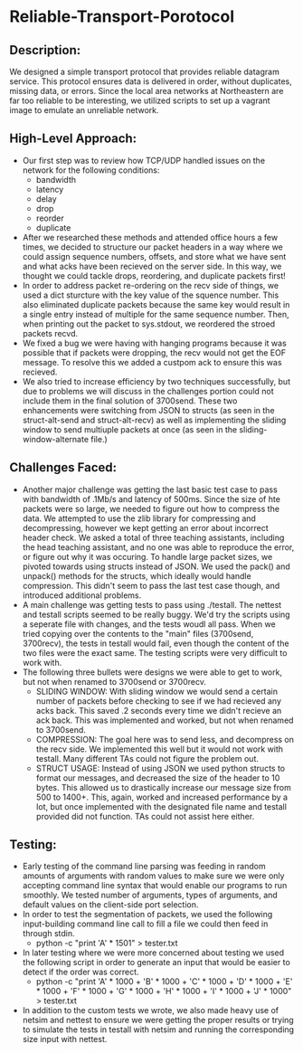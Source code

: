# Reliable-Transport-Porotocol

## Description:
We designed a simple transport protocol that provides reliable datagram service. This protocol ensures data is delivered in order, without duplicates, missing data, or errors. Since the local area networks at Northeastern are far too reliable to be interesting, we utilized scripts to set up a vagrant image to emulate an unreliable network.

## High-Level Approach:
- Our first step was to review how TCP/UDP handled issues on the network for the following conditions:
  - bandwidth
  - latency
  - delay
  - drop
  - reorder
  - duplicate
- After we researched these methods and attended office hours a few times, we decided to structure our packet headers in a way where we could assign sequence numbers, offsets, and store what we have sent and what acks have been recieved on the server side. In this way, we thought we could tackle drops, reordering, and duplicate packets first!
- In order to address packet re-ordering on the recv side of things, we used a dict sturcture with the key value of the squence number. This also eliminated duplicate packets because the same key would result in a single entry instead of multiple for the same sequence number. Then, when printing out the packet to sys.stdout, we reordered the stroed packets recvd.
- We fixed a bug we were having with hanging programs because it was possible that if packets were dropping, the recv would not get the EOF message. To resolve this we added a custpom ack to ensure this was recieved. 
- We also tried to increase efficiency by two techniques successfully, but due to problems we will discuss in the challenges portion could not include them in the final solution of 3700send. These two enhancements were switching from JSON to structs (as seen in the struct-alt-send and struct-alt-recv) as well as implementing the sliding window to send multiuple packets at once (as seen in the sliding-window-alternate file.)

## Challenges Faced:
- Another major challenge was getting the last basic test case to pass with bandwidth of .1Mb/s and latency of 500ms. Since the size of hte packets were so large, we needed to figure out how to compress the data. We attempted to use the zlib library for compressing and decompressing, however we kept getting an error about incorrect header check. We asked a total of three teaching assistants, including the head teaching assistant, and no one was able to reproduce the error, or figure out why it was occuring. To handle large packet sizes, we pivoted towards using structs instead of JSON. We used the pack() and unpack() methods for the structs, which ideally would handle compression. This didn't seem to pass the last test case though, and introduced additional problems. 
- A main challenge was getting tests to pass using ./testall. The nettest and testall scripts seemed to be really buggy. We'd try the scripts using a seperate file with changes, and the tests woudl all pass. When we tried copying over the contents to the "main" files (3700send, 3700recv), the tests in testall would fail, even though the content of the two files were the exact same. The testing scripts were very difficult to work with. 
- The following three bullets were designs we were able to get to work, but not when renamed to 3700send or 3700recv.
  - SLIDING WINDOW: With sliding window we would send a certain number of packets before checking to see if we had recieved any acks back. This saved .2 seconds every time we didn't recieve an ack back. This was implemented and worked, but not when renamed to 3700send.
  - COMPRESSION: The goal here was to send less, and decompress on the recv side. We implemented this well but it would not work with testall. Many different TAs could not figure the problem out.
  - STRUCT USAGE: Instead of using JSON we used python structs to format our messages, and decreased the size of the header to 10 bytes. This allowed us to drastically increase our message size from 500 to 1400+. This, again, worked and increased performance by a lot, but once implemented with the designated file name and testall provided did not function. TAs could not assist here either.

## Testing:
- Early testing of the command line parsing was feeding in random amounts of arguments with random values to make sure we were only accepting command line syntax that would enable our programs to run smoothly. We tested number of arguments, types of arguments, and default values on the client-side port selection.
- In order to test the segmentation of packets, we used the following input-building command line call to fill a file we could then feed in through stdin.
  - python -c "print 'A' * 1501" > tester.txt
- In later testing where we were more concerned about testing we used the following script in order to generate an input that would be easier to detect if the order was correct.
  - python -c "print 'A' * 1000 + 'B' * 1000 + 'C' * 1000 + 'D' * 1000 + 'E' * 1000 + 'F' * 1000 + 'G' * 1000 + 'H' * 1000 + 'I' * 1000 + 'J' * 1000" > tester.txt
- In addition to the custom tests we wrote, we also made heavy use of netsim and nettest to ensure we were getting the proper results or trying to simulate the tests in testall with netsim and running the corresponding size input with nettest.

